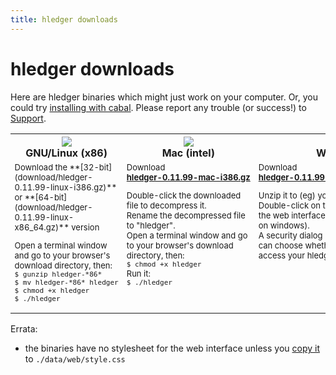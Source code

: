 ```yaml
---
title: hledger downloads
---
```


# hledger downloads

<style>
#platformdocs td {
    width:33%;
    vertical-align:top;
    font-size:small;
}
#platformdocs code {
    white-space:nowrap; 
}
</style>

Here are hledger binaries which might just work on your computer.
Or, you could try <a href="http://hledger.org/MANUAL.html#installing">installing with cabal</a>.
Please report any trouble (or success!) to <a href="http://hledger.org/DEVELOPMENT.html#support">Support</a>.
    
<table id="platformdocs">
	<tr>
		<th><img src="../linux.png" /><br />GNU/Linux (x86)</th>
		<th><a href="download/hledger-0.11.99-mac-i386.gz"><img src="../mac.png" border=0 /></a><br />Mac (intel)</th>
		<th><a href="download/hledger-0.11.99-win-i386.gz"><img src="../windows.png" border=0 /></a><br />Windows</th>
	</tr>
	<tr>
		<td>
Download the  
**[32-bit](download/hledger-0.11.99-linux-i386.gz)** or 
**[64-bit](download/hledger-0.11.99-linux-x86_64.gz)** version  
  
Open a terminal window and go to your browser's download directory, then:  
`$ gunzip hledger-*86*`
`$ mv hledger-*86* hledger`  
`$ chmod +x hledger`  
`$ ./hledger`
		</td>
		<td>
Download  
<span style="white-space:nowrap;">
**[hledger-0.11.99-mac-i386.gz](download/hledger-0.11.99-mac-i386.gz)**  
</span>
  
Double-click the downloaded file to decompress it.  
Rename the decompressed file to "hledger".  
Open a terminal window and go to your browser's download directory, then:  
`$ chmod +x hledger`  
Run it:  
`$ ./hledger`
		</td>
		<td>
Download  
<span style="white-space:nowrap;">
**[hledger-0.11.99-windows-i386.exe.zip](download/hledger-0.11.99-windows-i386.exe.zip)**  
</span>
  
Unzip it to (eg) your desktop.  
Double-click on the unzipped file to run the web interface (the default behaviour on windows).  
A security dialog may pop up, where you can choose whether other machines
may access your hledger web interface.
		</td>
	</tr>
</table>

Errata:

- the binaries have no stylesheet for the web interface unless you [copy it](http://joyful.com/repos/hledger/data/web/style.css) to `./data/web/style.css`
